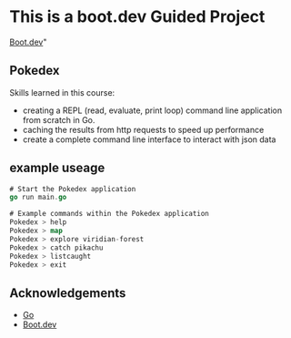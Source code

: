 # This is a boot.dev Guided Project #
[Boot.dev](https://www.boot.dev/)"
## Pokedex
Skills learned in this course:
- creating a REPL (read, evaluate, print loop) command line application from scratch in Go.
- caching the results from http requests to speed up performance
- create a complete command line interface to interact with json data

## example useage
```Go
# Start the Pokedex application
go run main.go

# Example commands within the Pokedex application
Pokedex > help
Pokedex > map
Pokedex > explore viridian-forest
Pokedex > catch pikachu
Pokedex > listcaught
Pokedex > exit
```

## Acknowledgements
- [Go](https://golang.org/)
- [Boot.dev](https://www.boot.dev/)